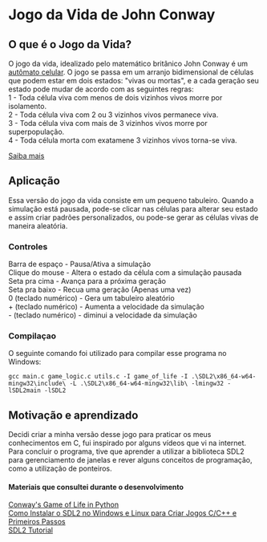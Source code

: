 # Jogo da Vida de John Conway

## O que é o Jogo da Vida?

O jogo da vida, idealizado pelo matemático britânico John Conway é um [autômato celular](https://pt.wikipedia.org/wiki/Aut%C3%B3mato_celular). O jogo se passa em um arranjo bidimensional de células que podem estar em dois estados: "vivas ou mortas", e a cada geração seu estado pode mudar de acordo com as seguintes regras:<br>
1 - Toda célula viva com menos de dois vizinhos vivos morre por isolamento.<br>
2 - Toda célula viva com 2 ou 3 vizinhos vivos permanece viva.<br>
3 - Toda célula viva com mais de 3 vizinhos vivos morre por superpopulação.<br>
4 - Toda célula morta com exatamene 3 vizinhos vivos torna-se viva.<br>

[Saiba mais](https://pt.wikipedia.org/wiki/Jogo_da_vida)

## Aplicação

Essa versão do jogo da vida consiste em um pequeno tabuleiro. Quando a simulação está pausada, pode-se clicar nas células para alterar seu estado e assim criar padrões personalizados, ou pode-se gerar as células vivas de maneira aleatória.
### Controles
Barra de espaço - Pausa/Ativa a simulação<br>
Clique do mouse - Altera o estado da célula com a simulação pausada<br>
Seta pra cima - Avança para a próxima geração<br>
Seta pra baixo - Recua uma geração (Apenas uma vez)<br>
0 (teclado numérico) - Gera um tabuleiro aleatório<br>
\+ (teclado numérico) - Aumenta a velocidade da simulação<br>
\- (teclado numérico) - diminui a velocidade da simulação
### Compilaçao
O seguinte comando foi utilizado para compilar esse programa no Windows:
```
gcc main.c game_logic.c utils.c -I game_of_life -I .\SDL2\x86_64-w64-mingw32\include\ -L .\SDL2\x86_64-w64-mingw32\lib\ -lmingw32 -lSDL2main -lSDL2
```

## Motivação e aprendizado

Decidi criar a minha versão desse jogo para praticar os meus conhecimentos em C, fui inspirado por alguns vídeos que vi na internet. Para concluir o programa, tive que aprender a utilizar a biblioteca SDL2 para gerenciamento de janelas e rever alguns conceitos de programação, como a utilização de ponteiros.
#### Materiais que consultei durante o desenvolvimento
[Conway's Game of Life in Python](https://www.youtube.com/watch?v=cRWg2SWuXtM)<br>
[Como Instalar o SDL2 no Windows e Linux para Criar Jogos C/C++ e Primeiros Passos](https://www.youtube.com/watch?v=9IcIKdjSvfc)<br>
[SDL2 Tutorial](https://www.youtube.com/playlist?list=PLYmIsLVSssdIOn5J71CVBblPlXici1_2A)


